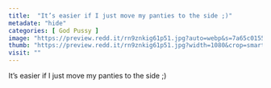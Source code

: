 ```yaml
---
title:  "It’s easier if I just move my panties to the side ;)"
metadate: "hide"
categories: [ God Pussy ]
image: "https://preview.redd.it/rn9znkig61p51.jpg?auto=webp&s=7a65c01556034599f01b791e86389c78656e768a"
thumb: "https://preview.redd.it/rn9znkig61p51.jpg?width=1080&crop=smart&auto=webp&s=39fe98e943fda69bde64663a81d69bc07c685edf"
visit: ""
---
```

It’s easier if I just move my panties to the side ;)
